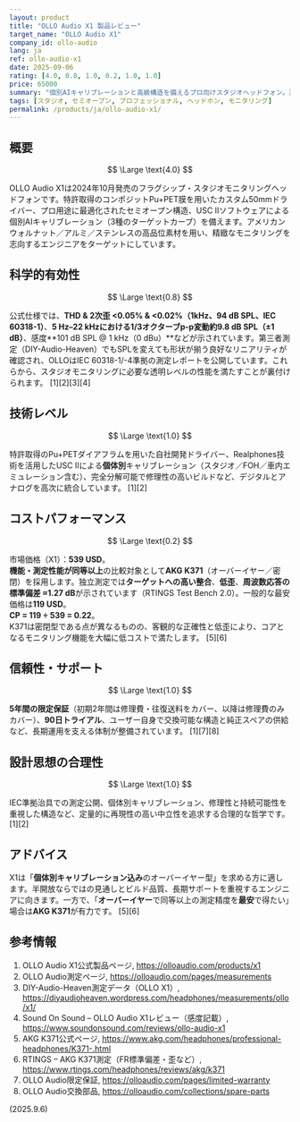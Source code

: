 ```yaml
---
layout: product
title: "OLLO Audio X1 製品レビュー"
target_name: "OLLO Audio X1"
company_id: ollo-audio
lang: ja
ref: ollo-audio-x1
date: 2025-09-06
rating: [4.0, 0.8, 1.0, 0.2, 1.0, 1.0]
price: 65000
summary: "個別AIキャリブレーションと高級構造を備えるプロ向けスタジオヘッドフォン。測定精度で同等以上の“オーバーイヤー”代替が低価格帯に存在します。"
tags: [スタジオ, セミオープン, プロフェッショナル, ヘッドホン, モニタリング]
permalink: /products/ja/ollo-audio-x1/
---
```

## 概要

$$ \Large \text{4.0} $$

OLLO Audio X1は2024年10月発売のフラグシップ・スタジオモニタリングヘッドフォンです。特許取得のコンポジットPu+PET膜を用いたカスタム50mmドライバー、プロ用途に最適化されたセミオープン構造、USC IIソフトウェアによる個別AIキャリブレーション（3種のターゲットカーブ）を備えます。アメリカンウォルナット／アルミ／ステンレスの高品位素材を用い、精緻なモニタリングを志向するエンジニアをターゲットにしています。

## 科学的有効性

$$ \Large \text{0.8} $$

公式仕様では、**THD & 2次歪 <0.05% & <0.02%（1kHz、94 dB SPL、IEC 60318-1）**、**5 Hz–22 kHzにおける1/3オクターブp-p変動約9.8 dB SPL（±1 dB）**、感度**101 dB SPL @ 1 kHz（0 dBu）**などが示されています。第三者測定（DIY-Audio-Heaven）でもSPLを変えても形状が揃う良好なリニアリティが確認され、OLLOはIEC 60318-1/-4準拠の測定レポートを公開しています。これらから、スタジオモニタリングに必要な透明レベルの性能を満たすことが裏付けられます。 [1][2][3][4]

## 技術レベル

$$ \Large \text{1.0} $$

特許取得のPu+PETダイアフラムを用いた自社開発ドライバー、Realphones技術を活用したUSC IIによる**個体別**キャリブレーション（スタジオ／FOH／車内エミュレーション含む）、完全分解可能で修理性の高いビルドなど、デジタルとアナログを高次に統合しています。 [1][2]

## コストパフォーマンス

$$ \Large \text{0.2} $$

市場価格（X1）：**539 USD**。  
**機能・測定性能が同等以上**の比較対象として**AKG K371**（オーバーイヤー／密閉）を採用します。独立測定では**ターゲットへの高い整合**、**低歪**、**周波数応答の標準偏差 ≈1.27 dB**が示されています（RTINGS Test Bench 2.0）。一般的な最安価格は**119 USD**。  
**CP = 119 ÷ 539 = 0.22**。  
K371は密閉型である点が異なるものの、客観的な正確性と低歪により、コアとなるモニタリング機能を大幅に低コストで満たします。 [5][6]

## 信頼性・サポート

$$ \Large \text{1.0} $$

**5年間の限定保証**（初期2年間は修理費・往復送料をカバー、以降は修理費のみカバー）、**90日トライアル**、ユーザー自身で交換可能な構造と純正スペアの供給など、長期運用を支える体制が整備されています。 [1][7][8]

## 設計思想の合理性

$$ \Large \text{1.0} $$

IEC準拠治具での測定公開、個体別キャリブレーション、修理性と持続可能性を重視した構造など、定量的に再現性の高い中立性を追求する合理的な哲学です。 [1][2]

## アドバイス

X1は「**個体別キャリブレーション込み**のオーバーイヤー型」を求める方に適します。半開放ならではの見通しとビルド品質、長期サポートを重視するエンジニアに向きます。一方で、「**オーバーイヤー**で同等以上の測定精度を**最安**で得たい」場合は**AKG K371**が有力です。 [5][6]

## 参考情報

1. OLLO Audio X1公式製品ページ, https://olloaudio.com/products/x1  
2. OLLO Audio測定ページ, https://olloaudio.com/pages/measurements  
3. DIY-Audio-Heaven測定データ（OLLO X1）, https://diyaudioheaven.wordpress.com/headphones/measurements/ollo/x1/  
4. Sound On Sound – OLLO Audio X1レビュー（感度記載）, https://www.soundonsound.com/reviews/ollo-audio-x1  
5. AKG K371公式ページ, https://www.akg.com/headphones/professional-headphones/K371-.html  
6. RTINGS – AKG K371測定（FR標準偏差・歪など）, https://www.rtings.com/headphones/reviews/akg/k371  
7. OLLO Audio限定保証, https://olloaudio.com/pages/limited-warranty  
8. OLLO Audio交換部品, https://olloaudio.com/collections/spare-parts

(2025.9.6)
